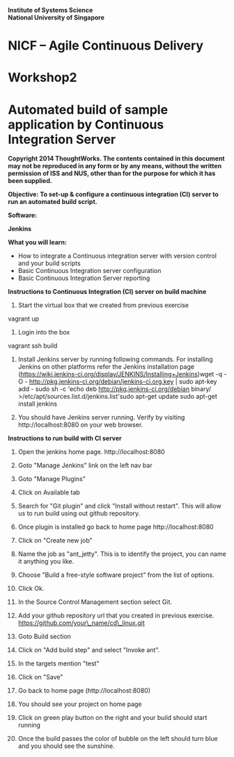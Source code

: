 **Institute of Systems Science  
National University of Singapore**



# NICF – Agile Continuous Delivery



# Workshop2

# Automated build of sample application by Continuous Integration Server











**Copyright 2014 ThoughtWorks. The contents contained in this document may not be reproduced in any form or by any means, without the written permission of ISS and NUS, other than for the purpose for which it has been supplied.**







**Objective: To set-up & configure a continuous integration (CI) server to run an automated build script.**

**Software:**

**Jenkins**

**What you will learn:**

- How to integrate a Continuous integration server with version control and your build scripts
- Basic Continuous Integration server configuration
- Basic Continuous Integration Server reporting



**Instructions to Continuous Integration (CI) server on build machine**

1. Start the virtual box that we created from previous exercise

vagrant up

1. Login into the box

vagrant ssh build

1. Install Jenkins server by running following commands. For installing Jenkins on other platforms refer the Jenkins installation page (https://wiki.jenkins-ci.org/display/JENKINS/Installing+Jenkins)wget -q -O - http://pkg.jenkins-ci.org/debian/jenkins-ci.org.key | sudo apt-key add - sudo sh -c 'echo deb http://pkg.jenkins-ci.org/debian binary/ >/etc/apt/sources.list.d/jenkins.list'sudo apt-get update sudo apt-get install jenkins

1. You should have Jenkins server running. Verify by visiting http://localhost:8080 on your web browser.

 
**Instructions to run build with CI server**

1. Open the jenkins home page. http://localhost:8080
2. Goto "Manage Jenkins" link on the left nav bar
3. Goto "Manage Plugins"
4. Click on Available tab
5. Search for "Git plugin" and click "Install without restart". This will allow us to run build using out github repository.
6. Once plugin is installed go back to home page http://localhost:8080
7. Click on "Create new job"
8. Name the job as "ant\_jetty". This is to identify the project, you can name it anything you like.
9. Choose "Build a free-style software project" from the list of options.
10. Click Ok.
11. In the Source Control Management section select Git.
12. Add your github repository url that you created in previous exercise. https://github.com/your\_name/cd\_linux.git

 
1. Goto Build section
2. Click on "Add build step" and select "Invoke ant".
3. In the targets mention "test"


1. Click on "Save"
2. Go back to home page (http://localhost:8080)
3. You should see your project on home page


1. Click on green play button on the right and your build should start running
2. Once the build passes the color of bubble on the left should turn blue and you should see the sunshine.

